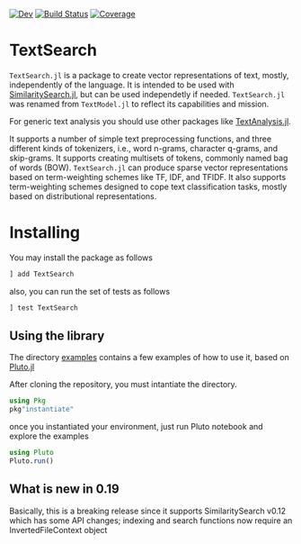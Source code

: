 
[![Dev](https://img.shields.io/badge/docs-dev-blue.svg)](https://sadit.github.io/TextSearch.jl/dev)
[![Build Status](https://github.com/sadit/TextSearch.jl/workflows/CI/badge.svg)](https://github.com/sadit/TextSearch.jl/actions)
[![Coverage](https://codecov.io/gh/sadit/TextSearch.jl/branch/main/graph/badge.svg)](https://codecov.io/gh/sadit/TextSearch.jl)

# TextSearch

`TextSearch.jl` is a package to create vector representations of text, mostly, independently of the language. It is intended to be used with [SimilaritySearch.jl](https://github.com/sadit/SimilaritySearch.jl), but can be used independetly if needed.
`TextSearch.jl` was renamed from `TextModel.jl` to reflect its capabilities and mission.

For generic text analysis you should use other packages like [TextAnalysis.jl](https://github.com/johnmyleswhite/TextAnalysis.jl).

It supports a number of simple text preprocessing functions, and three different kinds of tokenizers, i.e., word n-grams, character q-grams, and skip-grams. It supports creating multisets of tokens, commonly named bag of words (BOW).
`TextSearch.jl` can produce sparse vector representations based on term-weighting schemes like TF, IDF, and TFIDF. It also supports term-weighting schemes designed to cope text classification tasks, mostly based on distributional representations.

# Installing 

You may install the package as follows
```julia
] add TextSearch
```
also, you can run the set of tests as follows
```julia
] test TextSearch
```

## Using the library

The directory [examples](https://github.com/sadit/TextSearch.jl/tree/master/src) contains a few examples of how to use it, based on [Pluto.jl](https://github.com/fonsp/Pluto.jl)


After cloning the repository, you must intantiate the directory. 

```julia
using Pkg
pkg"instantiate"
```

once you instantiated your environment, just run Pluto notebook and explore the examples
```julia
using Pluto
Pluto.run()
```

## What is new in 0.19
Basically, this is a breaking release since it supports SimilaritySearch v0.12 which has some API changes; indexing and search functions now require an InvertedFileContext object
